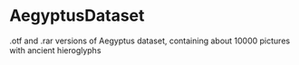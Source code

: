 # AegyptusDataset
.otf and .rar versions of Aegyptus dataset, containing about 10000 pictures with ancient hieroglyphs

